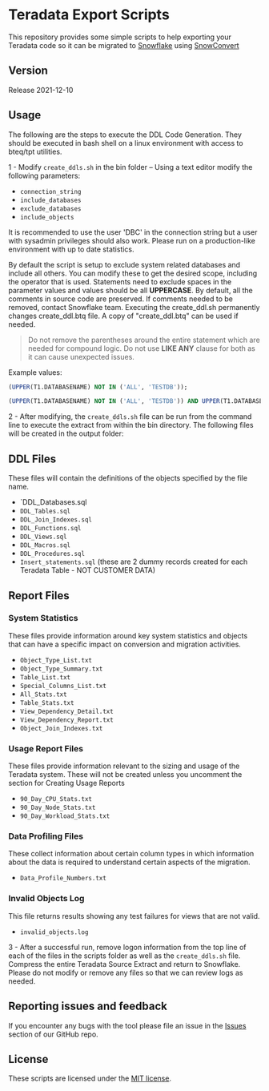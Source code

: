 # Teradata Export Scripts

This repository provides some simple scripts to help exporting your Teradata code so it can be migrated to [Snowflake](https://www.snowflake.com/) using [SnowConvert](https://docs.snowconvert.com/snowconvert/for-teradata/introduction)

## Version

Release 2021-12-10

## Usage

The following are the steps to execute the DDL Code Generation. They should be executed in bash shell on a linux environment with access to bteq/tpt utilities.

1 - Modify `create_ddls.sh` in the bin folder – Using a text editor modify the following parameters:

* `connection_string`
* `include_databases`
* `exclude_databases`
* `include_objects`

It is recommended to use the user 'DBC' in the connection string but a user with sysadmin privileges should also work. Please run on a production-like environment with up to date statistics.

By default the script is setup to exclude system related databases and include all others. You can modify these to get the desired scope, including the operator that is used. Statements need to exclude spaces in the parameter values and values should be all **UPPERCASE**. 
By default, all the comments in source code are preserved. If comments needed to be removed, contact Snowflake team.
Executing the create_ddl.sh permanently changes create_ddl.btq file. A copy of "create_ddl.btq" can be used if needed. 

> Do not remove the parentheses around the entire statement which are needed for compound logic. 
> Do not use **LIKE ANY** clause for both as it can cause unexpected issues. 

Example values:

```sql
(UPPER(T1.DATABASENAME) NOT IN ('ALL', 'TESTDB'));

(UPPER(T1.DATABASENAME) NOT IN ('ALL', 'TESTDB')) AND UPPER(T1.DATABASENAME) NOT LIKE ('TD_%'))
```

2 - After modifying, the `create_ddls.sh` file can be run from the command line to execute the extract from within the bin directory. The following files will be created in the output folder:

## DDL Files

These files will contain the definitions of the objects specified by the file name.

* `DDL_Databases.sql
* `DDL_Tables.sql`
* `DDL_Join_Indexes.sql`
* `DDL_Functions.sql`
* `DDL_Views.sql`
* `DDL_Macros.sql`
* `DDL_Procedures.sql`
* `Insert_statements.sql` (these are 2 dummy records created for each Teradata Table - NOT CUSTOMER DATA)

## Report Files

### System Statistics 
These files provide information around key system statistics and objects that can have a specific impact on conversion and migration activities.

* `Object_Type_List.txt`
* `Object_Type_Summary.txt`
* `Table_List.txt`
* `Special_Columns_List.txt`
* `All_Stats.txt`
* `Table_Stats.txt`
* `View_Dependency_Detail.txt`
* `View_Dependency_Report.txt`
* `Object_Join_Indexes.txt`

### Usage Report Files

These files provide information relevant to the sizing and usage of the Teradata system. These will not be created unless you uncomment the section for Creating Usage Reports

* `90_Day_CPU_Stats.txt`
* `90_Day_Node_Stats.txt`
* `90_Day_Workload_Stats.txt`

### Data Profiling Files

These collect information about certain column types in which information about the data is required to understand certain aspects of the migration.

* `Data_Profile_Numbers.txt`

### Invalid Objects Log

This file returns results showing any test failures for views that are not valid.

* `invalid_objects.log`

3 - After a successful run, remove logon information from the top line of each of the files in the scripts folder as well as the `create_ddls.sh` file. Compress the entire Teradata Source Extract and return to Snowflake. Please do not modify or remove any files so that we can review logs as needed.

## Reporting issues and feedback

If you encounter any bugs with the tool please file an issue in the
[Issues](https://github.com/Snowflake-Labs/SC.DDLExportScripts/issues) section of our GitHub repo.

## License

These scripts are licensed under the [MIT license](https://github.com/Snowflake-Labs/SC.DDLExportScripts/blob/main/Teradata/License.txt).
